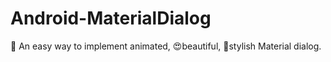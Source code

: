 # Android-MaterialDialog
:closed_umbrella: An easy way to implement animated, :heart_eyes:beautiful, :art:stylish Material dialog.
